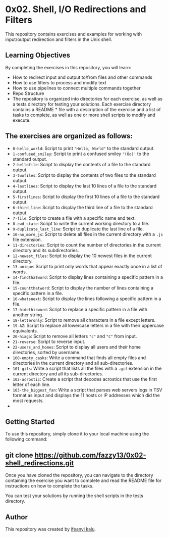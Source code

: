 # 0x02. Shell, I/O Redirections and Filters
This repository contains exercises and examples for working with input/output redirection and filters in the Unix shell.

## Learning Objectives
By completing the exercises in this repository, you will learn:

* How to redirect input and output to/from files and other commands
* How to use filters to process and modify text
* How to use pipelines to connect multiple commands together
* Repo Structure
* The repository is organized into directories for each exercise, as well as a tests directory for testing your solutions. Each exercise directory contains a README * file with a description of the exercise and a list of tasks to complete, as well as one or more shell scripts to modify and execute.

## The exercises are organized as follows:

* `0-hello_world`: Script to print `"Hello, World"` to the standard output.
* `1-confused_smiley`: Script to print a confused smiley `"(Ôo)'` to the standard output.
* `2-hellofile`: Script to display the contents of a file to the standard output.
* `3-twofiles`: Script to display the contents of two files to the standard output.
* `4-lastlines`: Script to display the last 10 lines of a file to the standard output.
* `5-firstlines`: Script to display the first 10 lines of a file to the standard output.
* `6-third_line`: Script to display the third line of a file to the standard output.
* `7-file`: Script to create a file with a specific name and text.
* `8-cwd_state`: Script to write the current working directory to a file.
* `9-duplicate_last_line`: Script to duplicate the last line of a file.
* `10-no_more_js`: Script to delete all files in the current directory with a `.js` file extension.
* `11-directories`: Script to count the number of directories in the current directory and its subdirectories.
* `12-newest_files`: Script to display the 10 newest files in the current directory.
* `13-unique`: Script to print only words that appear exactly once in a list of words.
* `14-findthatword`: Script to display lines containing a specific pattern in a file.
* `15-countthatword`: Script to display the number of lines containing a specific pattern in a file.
* `16-whatsnext`: Script to display the lines following a specific pattern in a file.
* `17-hidethisword`: Script to replace a specific pattern in a file with another string.
* `18-letteronly`: Script to remove all characters in a file except letters.
* `19-AZ`: Script to replace all lowercase letters in a file with their uppercase equivalents.
* `20-hiago`: Script to remove all letters `"c"` and `"C"` from input.
* `21-reverse`: Script to reverse input.
* `22-users_and_homes`: Script to display all users and their home directories, sorted by username.
* `100-empty_casks`: Write a command that finds all empty files and directories in the current directory and all sub-directories.
* `101-gifs`: Write a script that lists all the files with a `.gif` extension in the current directory and all its sub-directories.
* `102-acrostic`: Create a script that decodes acrostics that use the first letter of each line.
* `103-the_biggest_fan`: Write a script that parses web servers logs in TSV format as input and displays the 11 hosts or IP addresses which did the most requests.
* 
## Getting Started
To use this repository, simply clone it to your local machine using the following command:

## git clone https://github.com/fazzy13/0x02-shell_redirections.git
Once you have cloned the repository, you can navigate to the directory containing the exercise you want to complete and read the README file for instructions on how to complete the tasks.

You can test your solutions by running the shell scripts in the tests directory.

## Author
This repository was created by [ifeanyi kalu](https://github.com/fazzy12).
